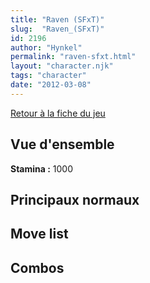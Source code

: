 ```yaml
---
title: "Raven (SFxT)"
slug:  "Raven_(SFxT)"
id: 2196
author: "Hynkel"
permalink: "raven-sfxt.html"
layout: "character.njk"
tags: "character"
date: "2012-03-08"
---
```


[Retour à la fiche du jeu](Street_Fighter_x_Tekken "wikilink")

## Vue d'ensemble

**Stamina :** 1000

## Principaux normaux

## Move list

## Combos
